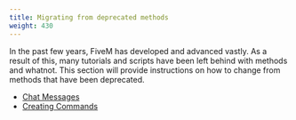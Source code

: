 ```yaml
---
title: Migrating from deprecated methods
weight: 430
---
```


In the past few years, FiveM has developed and advanced vastly. As a result of this, many tutorials and scripts have been left behind with methods and whatnot. This section will provide instructions on how to change from methods that have been deprecated.

- [Chat Messages](/scripting-manual/migrating-from-deprecated/chat-messages)
- [Creating Commands](/scripting-manual/migrating-from-deprecated/creating-commands)
  